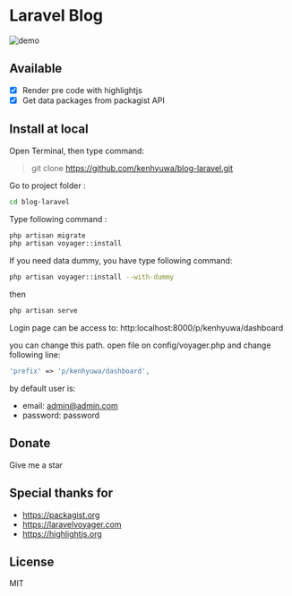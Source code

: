 # Laravel Blog
![demo](https://raw.githubusercontent.com/kenhyuwa/blog-laravel/master/demo-dekstop.gif)  

## Available
- [x] Render pre code with highlightjs
- [x] Get data packages from packagist API

## Install at local
Open Terminal, then type command:  
> git clone https://github.com/kenhyuwa/blog-laravel.git

Go to project folder :
```bash
cd blog-laravel
```

Type following command : 
```bash
php artisan migrate
php artisan voyager::install
```

If you need data dummy, you have type following command:
```bash
php artisan voyager::install --with-dummy
```

then 
```bash
php artisan serve
```

Login page can be access to:
http:localhost:8000/p/kenhyuwa/dashboard

you can change this path. open file on config/voyager.php and change following line:

```php
'prefix' => 'p/kenhyuwa/dashboard',
```

by default user is:
- email: admin@admin.com
- password: password

## Donate
Give me a star

##  Special thanks for 
- https://packagist.org
- https://laravelvoyager.com
- https://highlightjs.org

## License
MIT

